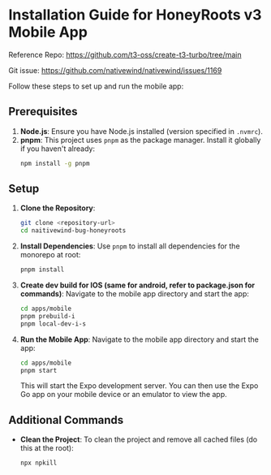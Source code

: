 # Installation Guide for HoneyRoots v3 Mobile App

Reference Repo: https://github.com/t3-oss/create-t3-turbo/tree/main

Git issue: https://github.com/nativewind/nativewind/issues/1169


Follow these steps to set up and run the mobile app:

## Prerequisites

1. **Node.js**: Ensure you have Node.js installed (version specified in `.nvmrc`).
2. **pnpm**: This project uses `pnpm` as the package manager. Install it globally if you haven't already:
   ```bash
   npm install -g pnpm
   ```

## Setup

1. **Clone the Repository**:
   ```bash
   git clone <repository-url>
   cd naitivewind-bug-honeyroots
   ```

2. **Install Dependencies**:
   Use `pnpm` to install all dependencies for the monorepo at root:
   ```bash
   pnpm install

3. **Create dev build for IOS (same for android, refer to package.json for commands)**:
   Navigate to the mobile app directory and start the app:
   ```bash
   cd apps/mobile
   pnpm prebuild-i
   pnpm local-dev-i-s
   ```

4. **Run the Mobile App**:
   Navigate to the mobile app directory and start the app:
   ```bash
   cd apps/mobile
   pnpm start
   ```

   This will start the Expo development server. You can then use the Expo Go app on your mobile device or an emulator to view the app.

## Additional Commands

- **Clean the Project**:
  To clean the project and remove all cached files (do this at the root):
  ```bash
  npx npkill
  ```




